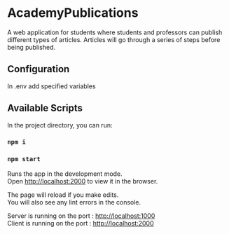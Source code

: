 # AcademyPublications

A web application for students where students and professors can publish different types of articles. Articles will go through a series of steps before being published.

## Configuration

In .env add specified variables

## Available Scripts

In the project directory, you can run:

### `npm i`

### `npm start`

Runs the app in the development mode.<br>
Open [http://localhost:2000](http://localhost:2000) to view it in the browser.

The page will reload if you make edits.<br>
You will also see any lint errors in the console.

Server is running on the port : [http://localhost:1000](http://localhost:1000) <br>
Client is running on the port : [http://localhost:2000](http://localhost:2000)
